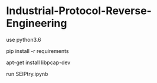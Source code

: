 # Industrial-Protocol-Reverse-Engineering

use python3.6

pip install -r requirements

apt-get install libpcap-dev

run SEIPtry.ipynb
